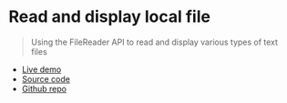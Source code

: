 # Read and display local file

> Using the FileReader API to read and display various types of text files

- [Live demo](https://js-file-reader.rolandjlevy.repl.co/)
- [Source code](https://replit.com/@RolandJLevy/js-file-reader)
- [Github repo](https://github.com/rolandjlevy/js-file-reader)